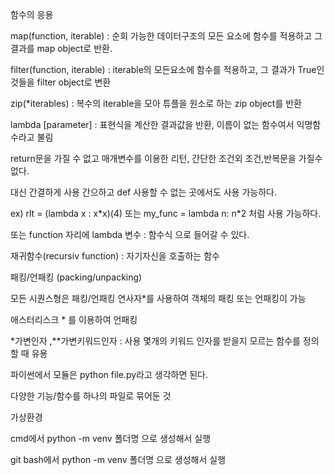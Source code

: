 함수의 응용

map(function, iterable) : 순회 가능한 데이터구조의 모든 요소에 함수를 적용하고 그 결과를 map object로 반환.

filter(function, iterable) : iterable의 모든요소에 함수를 적용하고, 그 결과가 True인 것들을 filter object로 변환

zip(*iterables) : 복수의 iterable을 모아 튜플을 원소로 하는 zip object를 반환

lambda [parameter] : 표현식을 계산한 결과값을 반환, 이름이 없는 함수여서 익명함수라고 불림

return문을 가질 수 없고 매개변수를 이용한 리턴, 간단한 조건외 조건,반복문을 가질수 없다.

대신 간결하게 사용 간으하고 def 사용할 수 없는 곳에서도 사용 가능하다.

ex) rlt = (lambda x : x*x)(4) 또는 my_func = lambda n: n\*2 처럼 사용 가능하다.

또는 function 자리에 lambda 변수 : 함수식 으로 들어갈 수 있다.

재귀함수(recursiv function) : 자기자신을 호출하는 함수



패킹/언패킹 (packing/unpacking)

모든 시퀀스형은 패킹/언패킹 연사자*를 사용하여 객체의 패킹 또는 언패킹이 가능

애스터리스크 * 를 이용하여 언패킹

*가변인자 ,**가변키워드인자 : 사용 몇개의 키워드 인자를 받을지 모르는 함수를 정의할 때 유용



파이썬에서 모듈은 python file.py라고 생각하면 된다.

다양한 기능/함수를 하나의 파일로 묶어둔 것



가상환경

cmd에서 python -m venv 폴더명 으로 생성해서 실행

git bash에서 python -m venv 폴더명 으로 생성해서 실행